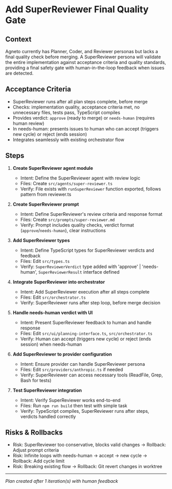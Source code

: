 # Add SuperReviewer Final Quality Gate

## Context
Agneto currently has Planner, Coder, and Reviewer personas but lacks a final quality check before merging. A SuperReviewer persona will validate the entire implementation against acceptance criteria and quality standards, providing a final safety gate with human-in-the-loop feedback when issues are detected.

## Acceptance Criteria
- SuperReviewer runs after all plan steps complete, before merge
- Checks: implementation quality, acceptance criteria met, no unnecessary files, tests pass, TypeScript compiles
- Provides verdict: `approve` (ready to merge) or `needs-human` (requires human review)
- In needs-human: presents issues to human who can accept (triggers new cycle) or reject (ends session)
- Integrates seamlessly with existing orchestrator flow

## Steps

1. **Create SuperReviewer agent module**
   - Intent: Define the SuperReviewer agent with review logic
   - Files: Create `src/agents/super-reviewer.ts`
   - Verify: File exists with `runSuperReviewer` function exported, follows pattern from reviewer.ts

2. **Create SuperReviewer prompt**
   - Intent: Define SuperReviewer's review criteria and response format
   - Files: Create `src/prompts/super-reviewer.md`
   - Verify: Prompt includes quality checks, verdict format (`approve`/`needs-human`), clear instructions

3. **Add SuperReviewer types**
   - Intent: Define TypeScript types for SuperReviewer verdicts and feedback
   - Files: Edit `src/types.ts`
   - Verify: `SuperReviewerVerdict` type added with 'approve' | 'needs-human', `SuperReviewerResult` interface defined

4. **Integrate SuperReviewer into orchestrator**
   - Intent: Add SuperReviewer execution after all steps complete
   - Files: Edit `src/orchestrator.ts`
   - Verify: SuperReviewer runs after step loop, before merge decision

5. **Handle needs-human verdict with UI**
   - Intent: Present SuperReviewer feedback to human and handle response
   - Files: Edit `src/ui/planning-interface.ts`, `src/orchestrator.ts`
   - Verify: Human can accept (triggers new cycle) or reject (ends session) when needs-human

6. **Add SuperReviewer to provider configuration**
   - Intent: Ensure provider can handle SuperReviewer persona
   - Files: Edit `src/providers/anthropic.ts` if needed
   - Verify: SuperReviewer can access necessary tools (ReadFile, Grep, Bash for tests)

7. **Test SuperReviewer integration**
   - Intent: Verify SuperReviewer works end-to-end
   - Files: Run `npm run build` then test with simple task
   - Verify: TypeScript compiles, SuperReviewer runs after steps, verdicts handled correctly

## Risks & Rollbacks
- Risk: SuperReviewer too conservative, blocks valid changes → Rollback: Adjust prompt criteria
- Risk: Infinite loops with needs-human → accept → new cycle → Rollback: Add cycle limit
- Risk: Breaking existing flow → Rollback: Git revert changes in worktree

---
_Plan created after 1 iteration(s) with human feedback_
